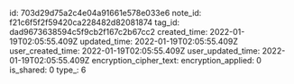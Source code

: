 id: 703d29d75a2c4e04a91661e578e033e6
note_id: f21c6f5f2f59420ca228482d82081874
tag_id: dad9673638594c5f9cb2f167c2b67cc2
created_time: 2022-01-19T02:05:55.409Z
updated_time: 2022-01-19T02:05:55.409Z
user_created_time: 2022-01-19T02:05:55.409Z
user_updated_time: 2022-01-19T02:05:55.409Z
encryption_cipher_text: 
encryption_applied: 0
is_shared: 0
type_: 6